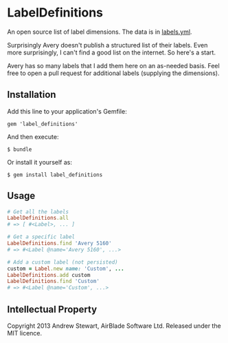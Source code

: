 # LabelDefinitions

An open source list of label dimensions.  The data is in [labels.yml]().

Surprisingly Avery doesn't publish a structured list of their labels.  Even more surprisingly, I can't find a good list on the internet.  So here's a start.

Avery has so many labels that I add them here on an as-needed basis.  Feel free to open a pull request for additional labels (supplying the dimensions).


## Installation

Add this line to your application's Gemfile:

    gem 'label_definitions'

And then execute:

    $ bundle

Or install it yourself as:

    $ gem install label_definitions


## Usage

```ruby
# Get all the labels
LabelDefinitions.all
# => [ #<Label>, ... ]

# Get a specific label
LabelDefinitions.find 'Avery 5160'
# => #<Label @name='Avery 5160', ...>

# Add a custom label (not persisted)
custom = Label.new name: 'Custom', ...
LabelDefinitions.add custom
LabelDefinitions.find 'Custom'
# => #<Label @name='Custom', ...>
```


## Intellectual Property

Copyright 2013 Andrew Stewart, AirBlade Software Ltd.  Released under the MIT licence.
